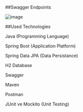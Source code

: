 ##Swagger Endpoints

![image](https://user-images.githubusercontent.com/57766894/221441091-df94b249-c003-48f5-9872-8efdaea3bca5.png)


##Used Technologies

 Java (Programming Language)

 Spring Boot (Application Platform)

 Spring Data JPA (Data Persistance)

 H2 Database

 Swagger

 Maven

 Postman

 JUnit ve Mockito (Unit Testing)
